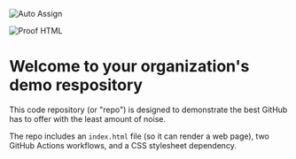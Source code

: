 ![Auto Assign](https://github.com/TeamSajoTuna/demo-repository/actions/workflows/auto-assign.yml/badge.svg)

![Proof HTML](https://github.com/TeamSajoTuna/demo-repository/actions/workflows/proof-html.yml/badge.svg)

# Welcome to your organization's demo respository
This code repository (or "repo") is designed to demonstrate the best GitHub has to offer with the least amount of noise.

The repo includes an `index.html` file (so it can render a web page), two GitHub Actions workflows, and a CSS stylesheet dependency.
